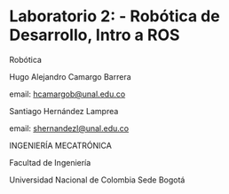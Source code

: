 # Laboratorio 2: - Robótica de Desarrollo, Intro a ROS
Robótica


Hugo Alejandro Camargo Barrera

email: hcamargob@unal.edu.co


Santiago Hernández Lamprea

email: shernandezl@unal.edu.co



INGENIERÍA MECATRÓNICA

Facultad de Ingeniería

Universidad Nacional de Colombia Sede Bogotá


